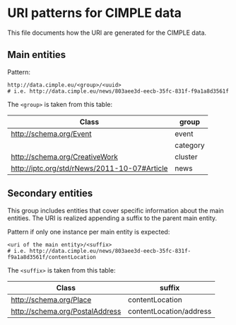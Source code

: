 URI patterns for CIMPLE data
==============================

This file documents how the URI are generated for the CIMPLE data.

## Main entities

Pattern:

```turtle
http://data.cimple.eu/<group>/<uuid>
# i.e. http://data.cimple.eu/news/803aee3d-eecb-35fc-831f-f9a1a8d3561f
```

The `<group>` is taken from this table:

| Class | group |
| --- | --- |
| http://schema.org/Event | event |
|  | category |
| http://schema.org/CreativeWork | cluster |
| http://iptc.org/std/rNews/2011-10-07#Article | news |

## Secondary entities

This group includes entities that cover specific information about the main entities.
The URI is realized appending a suffix to the parent main entity.

Pattern if only one instance per main entity is expected:

``` turtle
<uri of the main entity>/<suffix>
# i.e. http://data.cimple.eu/news/803aee3d-eecb-35fc-831f-f9a1a8d3561f/contentLocation
```

The `<suffix>` is taken from this table:

| Class | suffix |
| --- | --- |
| http://schema.org/Place | contentLocation |
| http://schema.org/PostalAddress | contentLocation/address |